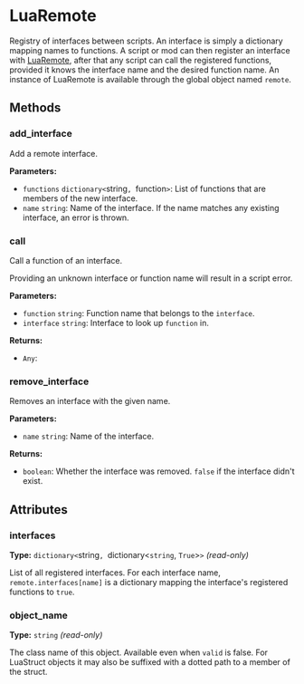 # LuaRemote

Registry of interfaces between scripts. An interface is simply a dictionary mapping names to functions. A script or mod can then register an interface with [LuaRemote](runtime:LuaRemote), after that any script can call the registered functions, provided it knows the interface name and the desired function name. An instance of LuaRemote is available through the global object named `remote`.

## Methods

### add_interface

Add a remote interface.

**Parameters:**

- `functions` `dictionary<`string`, `function`>`: List of functions that are members of the new interface.
- `name` `string`: Name of the interface. If the name matches any existing interface, an error is thrown.

### call

Call a function of an interface.

Providing an unknown interface or function name will result in a script error.

**Parameters:**

- `function` `string`: Function name that belongs to the `interface`.
- `interface` `string`: Interface to look up `function` in.

**Returns:**

- `Any`: 

### remove_interface

Removes an interface with the given name.

**Parameters:**

- `name` `string`: Name of the interface.

**Returns:**

- `boolean`: Whether the interface was removed. `false` if the interface didn't exist.

## Attributes

### interfaces

**Type:** `dictionary<`string`, `dictionary<`string`, `True`>`>` _(read-only)_

List of all registered interfaces. For each interface name, `remote.interfaces[name]` is a dictionary mapping the interface's registered functions to `true`.

### object_name

**Type:** `string` _(read-only)_

The class name of this object. Available even when `valid` is false. For LuaStruct objects it may also be suffixed with a dotted path to a member of the struct.

